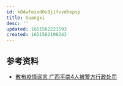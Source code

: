 ```yaml
---
id: k04wfezxd0u9jifvvdhepsp
title: Guangxi
desc: ''
updated: 1651562221593
created: 1651562198243
---
```


## 参考资料

- [散布疫情谣言 广西平南4人被警方行政处罚](https://news.sina.com.cn/c/2022-02-13/doc-ikyamrna0567017.shtml)